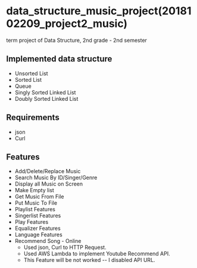 # data_structure_music_project(2018102209_project2_music)

term project of Data Structure, 2nd grade - 2nd semester



## Implemented data structure

- Unsorted List
- Sorted List
- Queue
- Singly Sorted Linked List
- Doubly Sorted Linked List



## Requirements

- json
- Curl



## Features

- Add/Delete/Replace Music
- Search Music By ID/Singer/Genre
- Display all Music on Screen
- Make Empty list
- Get Music From File
- Put Music To File
- Playlist Features
- Singerlist Features
- Play Features
- Equalizer Features
- Language Features
- Recommend Song - Online
  - Used json, Curl to HTTP Request.
  - Used AWS Lambda to implement Youtube Recommend API.
  - This Feature will be not worked -- I disabled API URL.

